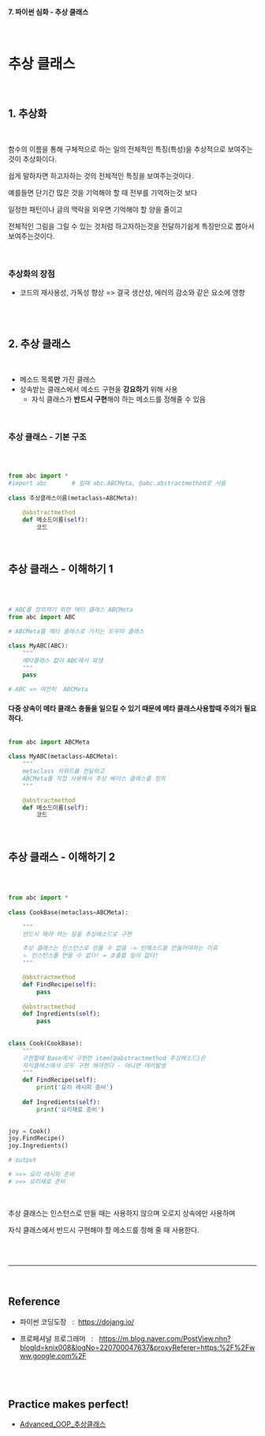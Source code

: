 <br>

#### 7. 파이썬 심화 - 추상 클래스


<br>

# 추상 클래스

<br>

## 1. 추상화

<br>

함수의 이름을 통해 구체적으로 하는 일의 전체적인 특징(특성)을 추상적으로 보여주는것이 추상화이다. 

쉽게 말하자면 하고자하는 것의 전체적인 특징을 보여주는것이다.

예를들면 단기간 많은 것을 기억해야 할 때 전부를 기억하는것 보다

일정한 패턴이나 글의 맥락을 외우면 기억해야 할 양을 줄이고 

전체적인 그림을 그릴 수 있는 것처럼 하고자하는것을 전달하기쉽게 특징만으로 뽑아서 보여주는것이다.


<br>

### 추상화의 장점 

- 코드의 재사용성, 가독성 향상 => 결국 생산성, 에러의 감소와 같은 요소에 영향

<br>
<br>

## 2. 추상 클래스

<br>

- 메소드 목록**만** 가진 클래스 
- 상속받는 클래스에서 메소드 구현을 **강요하기** 위해 사용  
    - 자식 클래스가 **반드시 구현**해야 하는 메소드를 정해줄 수 있음

<br>

### 추상 클래스 - 기본 구조 

<br>

```py

from abc import *
#import abc       # 일때 abc.ABCMeta, @abc.abstractmethod로 사용
 
class 추상클래스이름(metaclass=ABCMeta):

    @abstractmethod
    def 메소드이름(self):
        코드

```

<br>

## 추상 클래스 - 이해하기 1

<br>

```py

# ABC를 정의하기 위한 메타 클래스 ABCMeta
from abc import ABC

# ABCMeta를 메타 클래스로 가지는 도우미 클래스

class MyABC(ABC):
    """
    메타클래스 없이 ABC에서 파생 
    """
    pass

# ABC => 여전히  ABCMeta

```

#### 다중 상속이 메타 클래스 충돌을 일으킬 수 있기 때문에 메타 클래스사용할때 주의가 필요하다. 

```py

from abc import ABCMeta

class MyABC(metaclass=ABCMeta):
    """
    metaclass 키워드를 전달하고 
    ABCMeta를 직접 사용해서 추상 베이스 클래스를 정의
    """

    @abstractmethod
    def 메소드이름(self):
        코드

```

<br>

## 추상 클래스 - 이해하기 2

<br>

```py

from abc import *
 
class CookBase(metaclass=ABCMeta):

    """
    반드시 해야 하는 일을 추상메소드로 구현 

    추상 클래스는 인스턴스로 만들 수 없음 -> 빈메소드를 만들어야하는 이유
    ㄴ 인스턴스를 만들 수 없다! = 호출할 일이 없다!
    """

    @abstractmethod
    def FindRecipe(self):
        pass
 
    @abstractmethod
    def Ingredients(self):
        pass
 
 
class Cook(CookBase):
    """
    구현할때 Base에서 구현한 item(@abstractmethod 추상메소드)은
    자식클래스에서 모두 구현 해야한다 - 아니면 에러발생 
    """
    def FindRecipe(self):
        print('요리 레시피 준비')
 
    def Ingredients(self):
        print('요리재료 준비')
 

joy = Cook()
joy.FindRecipe()
joy.Ingredients()

# output

# >>> 요리 레시피 준비
# >>> 요리재료 준비

```

<br>

추상 클래스는 인스턴스로 만들 때는 사용하지 않으며 오로지 상속에만 사용하며
 
자식 클래스에서 반드시 구현해야 할 메소드를 정해 줄 때 사용한다.

<br>

<br>

---

<br>

## Reference <br>

- 파이썬 코딩도장 &nbsp; : &nbsp;<https://dojang.io/> <br>

- 프로페셔널 프로그래머 &nbsp; : &nbsp; <https://m.blog.naver.com/PostView.nhn?blogId=knix008&logNo=220700047637&proxyReferer=https:%2F%2Fwww.google.com%2F>

<br>
<br>

## Practice makes perfect! <br>

- [Advanced_OOP_추상클래스](https://github.com/Jerrykim91/KISS/tree/master/Python/%EC%8B%AC%ED%99%94_%ED%81%B4%EB%9E%98%EC%8A%A4%ED%99%9C%EC%9A%A9/Advanced_OOP_%EC%B6%94%EC%83%81%ED%81%B4%EB%9E%98%EC%8A%A4)